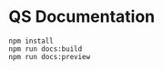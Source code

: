 QS Documentation
================

```shell
npm install
npm run docs:build
npm run docs:preview
```
